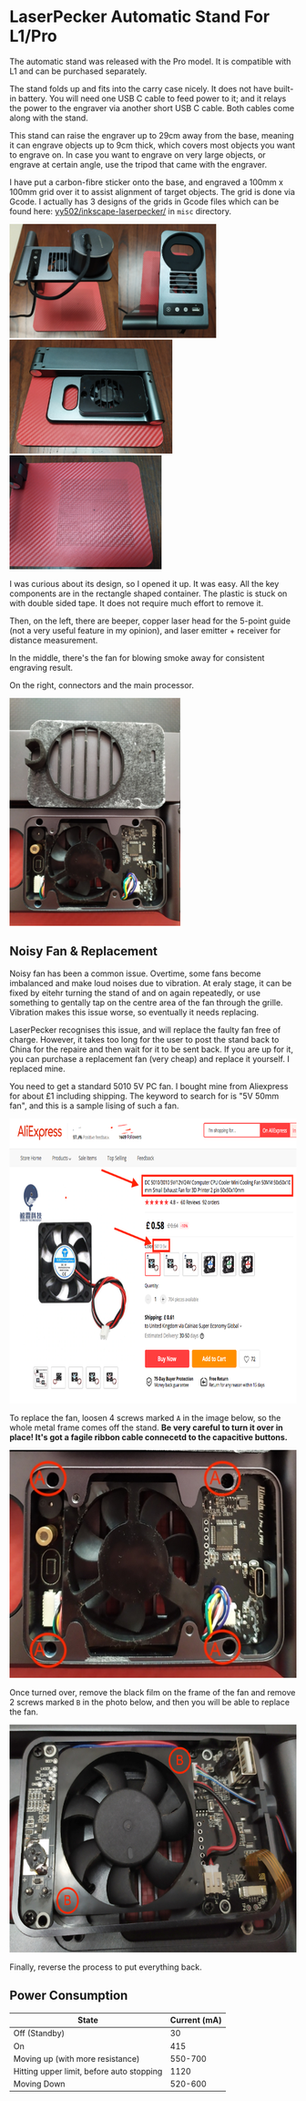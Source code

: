 # LaserPecker Automatic Stand For L1/Pro

The automatic stand was released with the Pro model. It is compatible with L1 and can be purchased separately.

The stand folds up and fits into the carry case nicely. It does not have built-in battery. You will need one USB C cable to feed power to it; and it relays the power to the engraver via another short USB C cable. Both cables come along with the stand.

This stand can raise the engraver up to 29cm away from the base, meaning it can engrave objects up to 9cm thick, which covers most objects you want to engrave on. In case you want to engrave on very large objects, or engrave at certain angle, use the tripod that came with the engraver.

I have put a carbon-fibre sticker onto the base, and engraved a 100mm x 100mm grid over it to assist alignment of target objects. The grid is done via Gcode. I actually has 3 designs of the grids in Gcode files which can be found here: [yy502/inkscape-laserpecker/](https://github.com/yy502/inkscape-laserpecker/) in `misc` directory. 

<img src="images/es01.jpg" height="200px"><img src="images/es02.jpg" height="200px"><img src="images/es03.jpg" height="200px"><img src="images/es04.jpg" height="200px">

I was curious about its design, so I opened it up. It was easy. All the key components are in the rectangle shaped container. The plastic is stuck on with double sided tape. It does not require much effort to remove it.

Then, on the left, there are beeper, copper laser head for the 5-point guide (not a very useful feature in my opinion), and laser emitter + receiver for distance measurement.

In the middle, there's the fan for blowing smoke away for consistent engraving result.

On the right, connectors and the main processor.

<img src="images/es05.jpg" height="400px">


## Noisy Fan & Replacement

Noisy fan has been a common issue. Overtime, some fans become imbalanced and make loud noises due to vibration. At eraly stage, it can be fixed by eitehr turning the stand of and on again repeatedly, or use something to gentally tap on the centre area of the fan through the grille. Vibration makes this issue worse, so eventually it needs replacing.

LaserPecker recognises this issue, and will replace the faulty fan free of charge. However, it takes too long for the user to post the stand back to China for the repaire and then wait for it to be sent back. If you are up for it, you can purchase a replacement fan (very cheap) and replace it yourself. I replaced mine.

You need to get a standard 5010 5V PC fan. I bought mine from Aliexpress for about £1 including shipping. The keyword to search for is "5V 50mm fan", and this is a sample lising of such a fan.

<img src="images/es07.png" height="500px">

To replace the fan, loosen 4 screws marked `A` in the image below, so the whole metal frame comes off the stand. **Be very careful to turn it over in place! It's got a fagile ribbon cable connecetd to the capacitive buttons.**

<img src="images/es08.jpg" height="400px">

Once turned over, remove the black film on the frame of the fan and remove 2 screws marked `B` in the photo below, and then you will be able to replace the fan.

<img src="images/es09.jpg" height="400px">

Finally, reverse the process to put everything back.


## Power Consumption

|State|Current (mA)|
| ------ | ------ |
| Off (Standby) | 30 |
| On | 415 |
| Moving up (with more resistance) |550-700|
| Hitting upper limit, before auto stopping|1120|
| Moving Down | 520-600|
